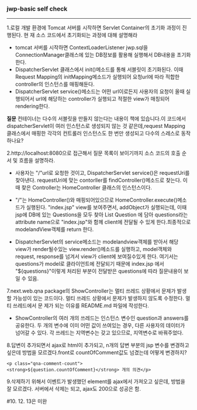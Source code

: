 ### jwp-basic self check     
----

1.로컬 개발 환경에 Tomcat 서버를 시작하면 Servlet Container의 초기화 과정이 진행된다. 현 재 소스 코드에서 초기화되는 과정에 대해 설명해라

  * tomcat 서버를 시작하면 ContextLoaderListener jwp.sql을 ConnectionManager클래스에 있는 DB정보를 활용해 실행해서 DB내용을 초기화한다. 
  * DispatcherServlet 클래스에서 init()메소드를 통해 서블릿이 초기화된다. 이때 Request Mapping의 initMapping메소드가 실행되어 요청url에 따라 적합한 controller의 인스턴스를 매핑해둔다. 
  * DispatcherServlet service()메소드는 어떤 url이로든지 사용자의 요청이 올때 실행되어서 url에 해당하는 controller가 실행되고 적절한 view가 매칭되어 rendering한다.

**질문**
컨테이너는 다수의 서블릿을 만들지 않는다는 내용이 책에 있습니다.이 코드에서 dispatcherServlet이 여러 인스턴스로 생성되지 않는 것 같은데,request Mapping 클래스에서 매핑한 각각의 컨트롤러 인스턴스도 한 번만 생성되고 다수의 스레스로 동작하나요?  

2.http://localhost:8080으로 접근해서 질문 목록이 보이기까지 소스 코드의 호출 순서 및 흐름을 설명하라.

  * 사용자는 "/"url로 요청한 것이고, DispatcherServlet service()은 requestUri를 찾아낸다. requestUri에 맞는 contorller를 findController()메소드로 찾는다. 이때 찾은 Controller는 HomeController 클래스의 인스턴스이다. 

  * "/"는 HomeController()와 매핑되어있으므로 HomeController.execute()메소드가 실행된다. "index.jsp" view를 보여주면서, addObject가 실행되는데, 이때  jsp에 DB에 있는 Questions을 모두 찾아 List Question 에 담아 questions라는 attribute name으로 "index.jsp"와 함께 client에 전달될 수 있게 한다.최종적으로 modelandView객체를 return 한다.
 
  * DispatcherServlet의 service메소드는 modelandview객체를 받아서 해당 view가 render될수있는 view.render()메소드를 실행하고, model객체와 request, response를 넘겨서 view가 client에 보여질수있게 한다. 여기서는 questions가 model로 클라이언트에 전달되기 때문에 index.jsp 에서 "${questions}"이렇게 처리된 부분이 전달받은 questions에 따라 질문내용이 보일 수 있음. 

7.next.web.qna package의 ShowController는 멀티 쓰레드 상황에서 문제가 발생할 가능성이 있는 코드이다. 멀티 쓰레드 상황에서 문제가 발생하지 않도록 수정한다. 멀티 쓰레드에서 문 제가 되는 이유를 README.md 파일에 작성한다.

  * ShowController의 여러 개의 쓰레드는 인스턴스 변수인 question과 answers를 공유한다. 두 개의 변수에 이미 어떤 값이 쓰여있는 경우, 다른 사용자의 데이터가 넘어갈 수 있다. 각 쓰레드는 지역변수는 갖고 있으므로, 지역변수로 바꿔주었다. 

8.답변이 추가되면서 ajax로 html이 추가되고, n개의 답변 부분의 jsp 변수를 변경하고 싶은데 방법을 모르겠다.front로 countOfComment값도 넘겼는데 어떻게 변경하지? 
  
````
<p class="qna-comment-count">
<strong>${question.countOfComment}</strong> 개의 의견</p>
````

9.삭제하기 위해서 이벤트가 발생했던 element를 ajax에서 가져오고 싶은데, 방법을 잘 모르겠다. 서버에서 삭제는 되고, ajax도 200으로 성공은 함. 

#10. 12. 13은 미완  

